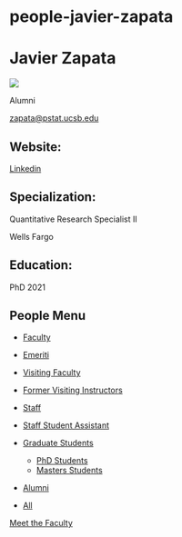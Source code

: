 # people-javier-zapata

# Javier Zapata

![](https://www.pstat.ucsb.edu/sites/default/files/styles/people_node/public/people/photo/ZapataJ_0.jpg?itok=PN6UP3Mb)

Alumni

[zapata@pstat.ucsb.edu](mailto:zapata@pstat.ucsb.edu)

## Website:

[Linkedin](https://www.linkedin.com/in/javier-zapata-2710/)

## Specialization:

Quantitative Research Specialist II

Wells Fargo

## Education:

PhD 2021

## People Menu

- [Faculty](/people/academic "Faculty")
- [Emeriti](/people/emeriti "Emeriti")
- [Visiting Faculty](/people/visiting "Visiting Faculty")
- [Former Visiting Instructors](/people/lecturer "Former Visiting Instructors")
- [Staff](/people/staff)
- [Staff Student Assistant](/people/researcher "Staff Student Assistant")
- [Graduate Students](/people/student "Graduate Students")
  
  - [PhD Students](/people/student/phd "PhD Students")
  - [Masters Students](/people/student/masters "Masters Students")
- [Alumni](/people/alumni)
- [All](/people/all)

[Meet the Faculty](/people/meet-the-faculty)